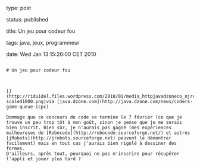 type: post
status: published
title: Un jeu pour codeur fou
tags: java, jeux, programmeur
date: Wed Jan 13 15:26:00 CET 2010
~~~~~~
# Un jeu pour codeur fou

[](http://riduidel.files.wordpress.com/2010/01/media_httpjavadzoneco_njrez-scaled1000.png)via [java.dzone.com](http://java.dzone.com/news/coders-game-queue-icpc)

Dommage que ce concours de code se termine le 7 février (ce que je trouve un peu trop tôt à mon goût, sinon je pense que je me serais bien inscrit. Bien sûr, je n'aurais pas gagné (mes expériences malheureses de [Robocode](http://robocode.sourceforge.net/) et autres [jRobots](http://jrobots.sourceforge.net) peuvent le démontrer facilement) mais en tout cas j'aurais bien rigolé à dessiner des formes.    
D'ailleurs, après tout, pourquoi ne pas m'inscrire pour récupérer l'appli et jouer plus tard ?